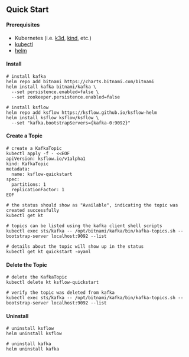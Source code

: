 ## Quick Start

#### Prerequisites
* Kubernetes (i.e. [k3d](https://k3d.io/v5.4.6/#installation), [kind](https://kind.sigs.k8s.io/docs/user/quick-start/#installation), etc.)
* [kubectl](https://kubernetes.io/docs/tasks/tools/#kubectl)
* [helm](https://helm.sh/docs/intro/install/)

#### Install
```shell
# install kafka
helm repo add bitnami https://charts.bitnami.com/bitnami
helm install kafka bitnami/kafka \
  --set persistence.enabled=false \
  --set zookeeper.persistence.enabled=false

# install ksflow
helm repo add ksflow https://ksflow.github.io/ksflow-helm
helm install ksflow ksflow/ksflow \
  --set "kafka.bootstrapServers={kafka-0:9092}"
```

#### Create a Topic
```shell
# create a KafkaTopic
kubectl apply -f - <<EOF
apiVersion: ksflow.io/v1alpha1
kind: KafkaTopic
metadata:
  name: ksflow-quickstart
spec:
  partitions: 1
  replicationFactor: 1
EOF

# the status should show as "Available", indicating the topic was created successfully
kubectl get kt

# topics can be listed using the kafka client shell scripts
kubectl exec sts/kafka -- /opt/bitnami/kafka/bin/kafka-topics.sh --bootstrap-server localhost:9092 --list

# details about the topic will show up in the status
kubectl get kt quickstart -oyaml
```

#### Delete the Topic
```shell
# delete the KafkaTopic
kubectl delete kt ksflow-quickstart

# verify the topic was deleted from kafka
kubectl exec sts/kafka -- /opt/bitnami/kafka/bin/kafka-topics.sh --bootstrap-server localhost:9092 --list
```

#### Uninstall
```shell
# uninstall ksflow
helm uninstall ksflow

# uninstall kafka
helm uninstall kafka
```
